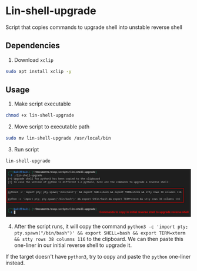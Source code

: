 # Lin-shell-upgrade
Script that copies commands to upgrade shell into unstable reverse shell


## Dependencies
1. Download `xclip`
```bash
sudo apt install xclip -y
```

## Usage
1. Make script executable
```bash
chmod +x lin-shell-upgrade
```
2. Move script to executable path
```bash
sudo mv lin-shell-upgrade /usr/local/bin
```
3. Run script
```bash
lin-shell-upgrade
```
![Alt text](image.png)

4. After the script runs, it will copy the command `python3 -c 'import pty; pty.spawn("/bin/bash")' && export SHELL=bash && export TERM=xterm && stty rows 38 columns 116` to the clipboard. We can then paste this one-liner in our initial reverse shell to upgrade it.

If the target doesn't have `python3`, try to copy and paste the `python` one-liner instead. 
